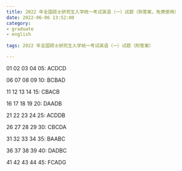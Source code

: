 ```yaml
---
title: 2022 年全国硕士研究生入学统一考试英语（一）试题（附答案，免费使用）
date: 2022-06-06 13:52:00
category:
- graduate
- english
  
tags: 2022 年全国硕士研究生入学统一考试英语（一）试题（附答案）

---
```


<script src="/assets/js/vendor/jquery-1.12.4.min.js"></script>
<script src="/assets/js/jquery/jquery.media.js"></script>

<div>
    <a id="media" style="width: 100%; " href="/images/graduate/eng/2022-1.pdf"></a>
</div>

<div class="mt-20">

01 02 03 04 05: ACDCD

06 07 08 09 10: BCBAD

11 12 13 14 15: CBACB

16 17 18 19 20: DAADB

21 22 23 24 25: ACDDB

26 27 28 29 30: CBCDA

31 32 33 34 35: BAABC

36 37 38 39 40: DADBC

41 42 43 44 45: FCADG
</div>

<script type="text/javascript">
    $("#media").media({width:'100%', height:'900px'});
    console.log('完成')
</script>